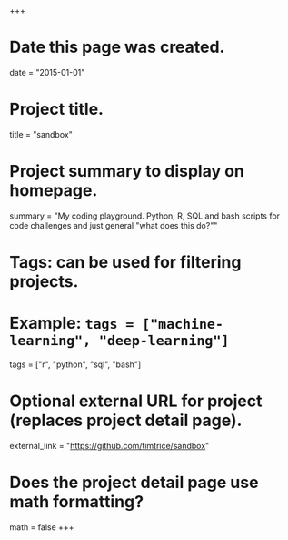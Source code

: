+++
# Date this page was created.
date = "2015-01-01"

# Project title.
title = "sandbox"

# Project summary to display on homepage.
summary = "My coding playground. Python, R, SQL and bash scripts for code challenges and just general \"what does this do?\""

# Tags: can be used for filtering projects.
# Example: `tags = ["machine-learning", "deep-learning"]`
tags = ["r", "python", "sql", "bash"]

# Optional external URL for project (replaces project detail page).
external_link = "https://github.com/timtrice/sandbox"

# Does the project detail page use math formatting?
math = false
+++
